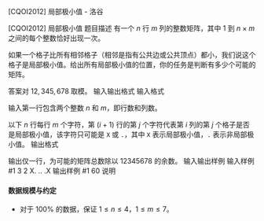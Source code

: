 



[CQOI2012] 局部极小值 - 洛谷














[CQOI2012] 局部极小值
题目描述
有一个 $n$ 行 $m$ 列的整数矩阵，其中 $1$ 到 $n\times m$ 之间的每个整数恰好出现一次。

如果一个格子比所有相邻格子（相邻是指有公共边或公共顶点）都小，我们说这个格子是局部极小值。给出所有局部极小值的位置，你的任务是判断有多少个可能的矩阵。

答案对 $12{,}345{,}678$ 取模。
输入输出格式
输入格式

输入第一行包含两个整数 $n$ 和 $m$，即行数和列数。

以下 $n$ 行每行 $m$ 个字符，第 $(i + 1)$ 行的第 $j$ 个字符代表第 $i$ 列的第 $j$ 个格子是否是局部极小值，该字符只可能是 `X` 或 `.`，其中 `X` 表示局部极小值，`.` 表示非局部极小值。
输出格式

输出仅一行，为可能的矩阵总数除以 $12345678$ 的余数。
输入输出样例
输入样例 #1
3 2
X.
..
.X
输出样例 #1
60
说明
#### 数据规模与约定

- 对于 $100\%$ 的数据，保证 $1\le n\le4$，$1\le m\le7$。







